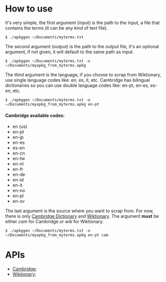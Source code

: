 # How to use

It's very simple, the first argument (input) is the path to the input, a file that contains the terms (it can be any kind of text file).

    $ ./apkggen ~/Documents/myterms.txt

The second argument (output) is the path to the output file, it's an optional argument, if not given, it will default to the same path as input.

    $ ./apkggen ~/Documents/myterms.txt -o ~/Documents/myapkg_from_myterms.apkg

The third argument is the language, if you choose to scrap from Wiktionary, use single language codes like: en, es, it, etc. Cambridge has bilingual dictionaries so you can use double language codes like: en-pt, en-es, es-en, etc.

    $ ./apkggen ~/Documents/myterms.txt -o ~/Documents/myapkg_from_myterms.apkg en-pt

#### Cambridge available codes:

- en (us)
- en-pt
- en-jp
- en-es
- es-en
- en-cn
- en-tw
- en-nl
- en-fr
- en-de
- en-id
- en-it
- en-no
- en-pl
- en-sv

The last argument is the source where you want to scrap from. For now, there is only [Cambridge Dictionary](https://dictionary.cambridge.org/) and [Wiktionary](https://www.wiktionary.org/). The argument **must** be either _cam_ for Cambridge or _wik_ for Wiktionary.

    $ ./apkggen ~/Documents/myterms.txt -o ~/Documents/myapkg_from_myterms.apkg en-pt cam

# APIs

- [Cambridge](https://github.com/Tasssiooo/cambridge-dictionary-api);
- [Wiktionary](https://en.wiktionary.org/api/rest_v1/);
